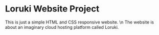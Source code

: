 # Loruki Website Project
This is just a simple HTML and CSS responsive website. \n
The website is about an imaginary cloud hosting platform called Loruki.
